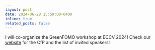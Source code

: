 ```yaml
---
layout: post
date: 2024-06-28 15:59:00-0400
inline: true
related_posts: false
---
```


I will co-organize the <bf>GreenFOMO</bf> workshop at ECCV 2024! Check our <a href="https://green-fomo.github.io/ECCV2024/">website</a> for the CfP and the list of invited speakers!
